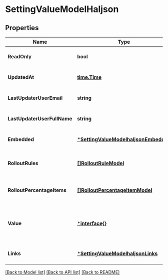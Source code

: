 # SettingValueModelHaljson

## Properties
Name | Type | Description | Notes
------------ | ------------- | ------------- | -------------
**ReadOnly** | **bool** |  | [optional] [default to null]
**UpdatedAt** | [**time.Time**](time.Time.md) |  | [optional] [default to null]
**LastUpdaterUserEmail** | **string** |  | [optional] [default to null]
**LastUpdaterUserFullName** | **string** |  | [optional] [default to null]
**Embedded** | [***SettingValueModelhaljsonEmbedded**](SettingValueModelhaljson__embedded.md) |  | [optional] [default to null]
**RolloutRules** | [**[]RolloutRuleModel**](RolloutRuleModel.md) | The targeting rule collection. | [optional] [default to null]
**RolloutPercentageItems** | [**[]RolloutPercentageItemModel**](RolloutPercentageItemModel.md) | The percentage rule collection. | [optional] [default to null]
**Value** | [***interface{}**](interface{}.md) | The value to serve. It must respect the setting type. | [optional] [default to null]
**Links** | [***SettingValueModelhaljsonLinks**](SettingValueModelhaljson__links.md) |  | [optional] [default to null]

[[Back to Model list]](../README.md#documentation-for-models) [[Back to API list]](../README.md#documentation-for-api-endpoints) [[Back to README]](../README.md)

